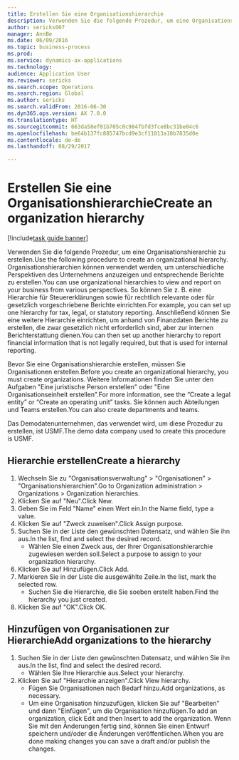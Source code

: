 ```yaml
--- 
title: Erstellen Sie eine Organisationshierarchie
description: Verwenden Sie die folgende Prozedur, um eine Organisationshierarchie zu erstellen.
author: sericks007
manager: AnnBe
ms.date: 06/09/2016
ms.topic: business-process
ms.prod: 
ms.service: dynamics-ax-applications
ms.technology: 
audience: Application User
ms.reviewer: sericks
ms.search.scope: Operations
ms.search.region: Global
ms.author: sericks
ms.search.validFrom: 2016-06-30
ms.dyn365.ops.version: AX 7.0.0
ms.translationtype: HT
ms.sourcegitcommit: 663da58ef01b705c0c984fbfd3fce8bc31be04c6
ms.openlocfilehash: be64b137fc885747bcd9e3cf11013a18b7835d0e
ms.contentlocale: de-de
ms.lasthandoff: 08/29/2017

---
```

# <a name="create-an-organization-hierarchy"></a><span data-ttu-id="30cac-103">Erstellen Sie eine Organisationshierarchie</span><span class="sxs-lookup"><span data-stu-id="30cac-103">Create an organization hierarchy</span></span>

[!include[task guide banner](../../includes/task-guide-banner.md)]

<span data-ttu-id="30cac-104">Verwenden Sie die folgende Prozedur, um eine Organisationshierarchie zu erstellen.</span><span class="sxs-lookup"><span data-stu-id="30cac-104">Use the following procedure to create an organizational hierarchy.</span></span> <span data-ttu-id="30cac-105">Organisationshierarchien können verwendet werden, um unterschiedliche Perspektiven des Unternehmens anzuzeigen und entsprechende Berichte zu erstellen.</span><span class="sxs-lookup"><span data-stu-id="30cac-105">You can use organizational hierarchies to view and report on your business from various perspectives.</span></span> <span data-ttu-id="30cac-106">So können Sie z. B. eine Hierarchie für Steuererklärungen sowie für rechtlich relevante oder für gesetzlich vorgeschriebene Berichte einrichten.</span><span class="sxs-lookup"><span data-stu-id="30cac-106">For example, you can set up one hierarchy for tax, legal, or statutory reporting.</span></span> <span data-ttu-id="30cac-107">Anschließend können Sie eine weitere Hierarchie einrichten, um anhand von Finanzdaten Berichte zu erstellen, die zwar gesetzlich nicht erforderlich sind, aber zur internen Berichterstattung dienen.</span><span class="sxs-lookup"><span data-stu-id="30cac-107">You can then set up another hierarchy to report financial information that is not legally required, but that is used for internal reporting.</span></span> 



<span data-ttu-id="30cac-108">Bevor Sie eine Organisationshierarchie erstellen, müssen Sie Organisationen erstellen.</span><span class="sxs-lookup"><span data-stu-id="30cac-108">Before you create an organizational hierarchy, you must create organizations.</span></span> <span data-ttu-id="30cac-109">Weitere Informationen finden Sie unter den Aufgaben "Eine juristische Person erstellen" oder "Eine Organisationseinheit erstellen".</span><span class="sxs-lookup"><span data-stu-id="30cac-109">For more information, see the “Create a legal entity” or “Create an operating unit” tasks.</span></span> <span data-ttu-id="30cac-110">Sie können auch Abteilungen und Teams erstellen.</span><span class="sxs-lookup"><span data-stu-id="30cac-110">You can also create departments and teams.</span></span> 



<span data-ttu-id="30cac-111">Das Demodatenunternehmen, das verwendet wird, um diese Prozedur zu erstellen, ist USMF.</span><span class="sxs-lookup"><span data-stu-id="30cac-111">The demo data company used to create this procedure is USMF.</span></span>


## <a name="create-a-hierarchy"></a><span data-ttu-id="30cac-112">Hierarchie erstellen</span><span class="sxs-lookup"><span data-stu-id="30cac-112">Create a hierarchy</span></span>
1. <span data-ttu-id="30cac-113">Wechseln Sie zu "Organisationsverwaltung" > "Organisationen" > "Organisationshierarchien".</span><span class="sxs-lookup"><span data-stu-id="30cac-113">Go to Organization administration > Organizations > Organization hierarchies.</span></span>
2. <span data-ttu-id="30cac-114">Klicken Sie auf "Neu".</span><span class="sxs-lookup"><span data-stu-id="30cac-114">Click New.</span></span>
3. <span data-ttu-id="30cac-115">Geben Sie im Feld "Name" einen Wert ein.</span><span class="sxs-lookup"><span data-stu-id="30cac-115">In the Name field, type a value.</span></span>
4. <span data-ttu-id="30cac-116">Klicken Sie auf "Zweck zuweisen".</span><span class="sxs-lookup"><span data-stu-id="30cac-116">Click Assign purpose.</span></span>
5. <span data-ttu-id="30cac-117">Suchen Sie in der Liste den gewünschten Datensatz, und wählen Sie ihn aus.</span><span class="sxs-lookup"><span data-stu-id="30cac-117">In the list, find and select the desired record.</span></span>
    * <span data-ttu-id="30cac-118">Wählen Sie einen Zweck aus, der Ihrer Organisationshierarchie zugewiesen werden soll.</span><span class="sxs-lookup"><span data-stu-id="30cac-118">Select a purpose to assign to your organization hierarchy.</span></span>  
6. <span data-ttu-id="30cac-119">Klicken Sie auf Hinzufügen.</span><span class="sxs-lookup"><span data-stu-id="30cac-119">Click Add.</span></span>
7. <span data-ttu-id="30cac-120">Markieren Sie in der Liste die ausgewählte Zeile.</span><span class="sxs-lookup"><span data-stu-id="30cac-120">In the list, mark the selected row.</span></span>
    * <span data-ttu-id="30cac-121">Suchen Sie die Hierarchie, die Sie soeben erstellt haben.</span><span class="sxs-lookup"><span data-stu-id="30cac-121">Find the hierarchy you just created.</span></span>  
8. <span data-ttu-id="30cac-122">Klicken Sie auf "OK".</span><span class="sxs-lookup"><span data-stu-id="30cac-122">Click OK.</span></span>

## <a name="add-organizations-to-the-hierarchy"></a><span data-ttu-id="30cac-123">Hinzufügen von Organisationen zur Hierarchie</span><span class="sxs-lookup"><span data-stu-id="30cac-123">Add organizations to the hierarchy</span></span>
1. <span data-ttu-id="30cac-124">Suchen Sie in der Liste den gewünschten Datensatz, und wählen Sie ihn aus.</span><span class="sxs-lookup"><span data-stu-id="30cac-124">In the list, find and select the desired record.</span></span>
    * <span data-ttu-id="30cac-125">Wählen Sie Ihre Hierarchie aus.</span><span class="sxs-lookup"><span data-stu-id="30cac-125">Select your hierarchy.</span></span>  
2. <span data-ttu-id="30cac-126">Klicken Sie auf "Hierarchie anzeigen".</span><span class="sxs-lookup"><span data-stu-id="30cac-126">Click View hierarchy.</span></span>
    * <span data-ttu-id="30cac-127">Fügen Sie Organisationen nach Bedarf hinzu.</span><span class="sxs-lookup"><span data-stu-id="30cac-127">Add organizations, as necessary.</span></span>  
    * <span data-ttu-id="30cac-128">Um eine Organisation hinzuzufügen, klicken Sie auf "Bearbeiten" und dann "Einfügen", um die Organisation hinzufügen.</span><span class="sxs-lookup"><span data-stu-id="30cac-128">To add an organization, click Edit and then Insert to add the organization.</span></span>     <span data-ttu-id="30cac-129">Wenn Sie mit den Änderungen fertig sind, können Sie einen Entwurf speichern und/oder die Änderungen veröffentlichen.</span><span class="sxs-lookup"><span data-stu-id="30cac-129">When you are done making changes you can save a draft and/or publish the changes.</span></span>  


